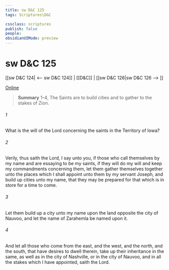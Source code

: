 ```yaml
---
title: sw D&C 125
tags: Scriptures\D&C

cssclass: scriptures
publish: false
people:
obsidianUIMode: preview
---
```


# sw D&C 125
[[sw D&C 124| <-- sw D&C 124]] | [[D&C]] | [[sw D&C 126|sw D&C 126 --> ]]

[Online](https://churchofjesuschrist.org/study/scriptures/dc-testament/dc/125?lang=eng)

> __Summary__
1–4, The Saints are to build cities and to gather to the stakes of Zion.

###### 1 
What is the will of the Lord concerning the saints in the Territory of Iowa?

###### 2 
Verily, thus saith the Lord, I say unto you, if those who call themselves by my name and are essaying to be my saints, if they will do my will and keep my commandments concerning them, let them gather themselves together unto the places which I shall appoint unto them by my servant Joseph, and build up cities unto my name, that they may be prepared for that which is in store for a time to come.

###### 3 
Let them build up a city unto my name upon the land opposite the city of Nauvoo, and let the name of Zarahemla be named upon it.

###### 4 
And let all those who come from the east, and the west, and the north, and the south, that have desires to dwell therein, take up their inheritance in the same, as well as in the city of Nashville, or in the city of Nauvoo, and in all the stakes which I have appointed, saith the Lord.

